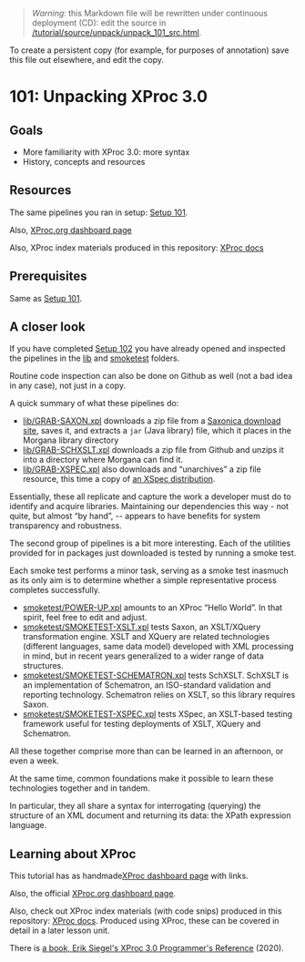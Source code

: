 
> *Warning:* this Markdown file will be rewritten under continuous deployment (CD): edit the source in [/tutorial/source/unpack/unpack_101_src.html](../..//tutorial/source/unpack/unpack_101_src.html).

> 
To create a persistent copy (for example, for purposes of annotation) save this file out elsewhere, and edit the copy.

# 101: Unpacking XProc 3.0



## Goals

* More familiarity with XProc 3.0: more syntax
* History, concepts and resources


## Resources

The same pipelines you ran in setup: [Setup 101](../setup/setup_101_src.html).

Also, [XProc.org dashboard page](https://xproc.org)

Also, XProc index materials produced in this repository: [XProc
               docs](../../../xproc-doc/readme.md)

## Prerequisites

Same as [Setup 101](../setup/setup_101_src.html).

## A closer look

If you have completed [Setup 102](../setup/setup_101_src.html) you have already opened and inspected the pipelines in the [lib](../../../lib/readme.md) and [smoketest](../../../smoketest/readme.md) folders.

Routine code inspection can also be done on Github as well (not a bad idea in any case), not just in a copy.

A quick summary of what these pipelines do:

* [lib/GRAB-SAXON.xpl](../../../lib/GRAB-SAXON.xpl) downloads a zip file from a [Saxonica download site](https://www.saxonica.com/download), saves it, and extracts a `jar` (Java library) file, which it places in the Morgana library directory
* [lib/GRAB-SCHXSLT.xpl](../../../lib/GRAB-SCHXSLT.xpl) downloads a zip file from Github and unzips it into a directory where Morgana can find it.
* [lib/GRAB-XSPEC.xpl](../../../lib/GRAB-XSPEC.xpl) also downloads and &ldquo;unarchives&rdquo; a zip file resource, this time a copy of [an XSpec
               distribution](https://github.com/xspec/xspec).


Essentially, these all replicate and capture the work a developer must do to identify and acquire libraries. Maintaining our dependencies this way - not quite, but almost &ldquo;by hand&rdquo;, -- appears to have benefits for system transparency and robustness.

The second group of pipelines is a bit more interesting. Each of the utilities provided for in packages just downloaded is tested by running a smoke test.

Each smoke test performs a minor task, serving as a smoke test inasmuch as its only aim is to determine whether a simple representative process completes successfully.

* [smoketest/POWER-UP.xpl](../../../smoketest/POWER-UP.xpl) amounts to an XProc &ldquo;Hello World&rdquo;. In that spirit, feel free to edit and adjust.
* [smoketest/SMOKETEST-XSLT.xpl](../../../smoketest/SMOKETEST-XSLT.xpl) tests Saxon, an XSLT/XQuery transformation engine. XSLT and XQuery are related technologies (different languages, same data model) developed with XML processing in mind, but in recent years generalized to a wider range of data structures.
* [smoketest/SMOKETEST-SCHEMATRON.xpl](../../../smoketest/SMOKETEST-SCHEMATRON.xpl) tests SchXSLT. SchXSLT is an implementation of Schematron, an ISO-standard validation and reporting technology. Schematron relies on XSLT, so this library requires Saxon.
* [smoketest/SMOKETEST-XSPEC.xpl](../../../smoketest/SMOKETEST-XSPEC.xpl) tests XSpec, an XSLT-based testing framework useful for testing deployments of XSLT, XQuery and Schematron.


All these together comprise more than can be learned in an afternoon, or even a week.

At the same time, common foundations make it possible to learn these technologies together and in tandem.

In particular, they all share a syntax for interrogating (querying) the structure of an XML document and returning its data: the XPath expression language.

## Learning about XProc

This tutorial has as handmade[XProc
               dashboard page](../../xproc-dashboard.md) with links.

Also, the official [XProc.org dashboard page](https://xproc.org).

Also, check out XProc index materials (with code snips) produced in this repository: [XProc docs](../../../xproc-doc/readme.md). Produced using XProc, these can be covered in detail in a later lesson unit.

There is [a book, Erik Siegel's XProc 3.0
                  Programmer's Reference](https://xmlpress.net/publications/xproc-3-0/) (2020).
